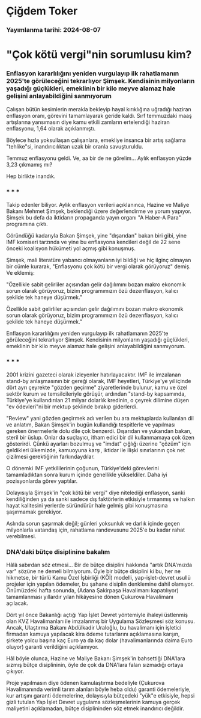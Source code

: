 # Çiğdem Toker

### Yayımlanma tarihi: 2024-08-07

# "Çok kötü vergi"nin sorumlusu kim?


### Enflasyon kararlılığını yeniden vurgulayıp ilk rahatlamanın 2025'te görüleceğini tekrarlıyor Şimşek. Kendisinin milyonların yaşadığı güçlükleri, emeklinin bir kilo meyve alamaz hale gelişini anlayabildiğini sanmıyorum

Çalışan bütün kesimlerin merakla bekleyip hayal kırıklığına uğradığı haziran enflasyon oranı, görevini tamamlayarak geride kaldı. Sırf temmuzdaki maaş artışlarına yansımasın diye kamu etkili zamların ertelendiği haziran enflasyonu, 1,64 olarak açıklanmıştı.

Böylece hızla yoksullaşan çalışanlara, emekliye insanca bir artış sağlama "tehlike"si, inandırıcılıktan uzak bir oranla savuşturuldu.

Temmuz enflasyonu geldi. Ve, aa bir de ne görelim… Aylık enflasyon yüzde 3,23 çıkmamış mı?

Hep birlikte inandık.


### * * *



Takip edenler biliyor. Aylık enflasyon verileri açıklanınca, Hazine ve Maliye Bakanı Mehmet Şimşek, beklendiği üzere değerlendirme ve yorum yapıyor. Şimşek bu defa da iktidarın propaganda yayın organı "A Haber-A Para" programına çıktı.

Göründüğü kadarıyla Bakan Şimşek, yine "dışarıdan" bakan biri gibi, yine IMF komiseri tarzında ve yine bu enflasyona kendileri değil de 22 sene önceki koalisyon hükümeti yol açmış gibi konuşmuş.

Şimşek, mali literatüre yabancı olmayanların iyi bildiği ve hiç ilginç olmayan bir cümle kurarak, "Enflasyonu çok kötü bir vergi olarak görüyoruz" demiş. Ve eklemiş:

"Özellikle sabit gelirliler açısından gelir dağılımını bozan makro ekonomik sorun olarak görüyoruz, bizim programımızın özü dezenflasyon, kalıcı şekilde tek haneye düşürmek."

Özellikle sabit gelirliler açısından gelir dağılımını bozan makro ekonomik sorun olarak görüyoruz, bizim programımızın özü dezenflasyon, kalıcı şekilde tek haneye düşürmek."

Enflasyon kararlılığını yeniden vurgulayıp ilk rahatlamanın 2025'te görüleceğini tekrarlıyor Şimşek. Kendisinin milyonların yaşadığı güçlükleri, emeklinin bir kilo meyve alamaz hale gelişini anlayabildiğini sanmıyorum.


### * * *

2001 krizini gazeteci olarak izleyenler hatırlayacaktır. IMF ile imzalanan stand-by anlaşmasının bir gereği olarak, IMF heyetleri, Türkiye'ye yıl içinde dört ayrı çeyrekte "gözden geçirme" ziyaretlerinde bulunur, kamu ve özel sektör kurum ve temsilcileriyle görüşür, ardından "stand-by kapsamında, Türkiye'ye kullandırılan 21 milyar dolarlık kredinin, o çeyrek dilimine düşen "ev ödevleri"ni bir mektup şeklinde bırakıp giderlerdi.

"Review" yani gözden geçirmek adı verilen bu ara mektuplarda kullanılan dil ve anlatım, Bakan Şimşek'in bugün kullandığı tespitlerle ve yapılması gereken önermelerle dolu dile çok benzerdi. Dışarıdan ve yukarıdan bakan, steril bir üslup. Onlar da suçlayıcı, itham edici bir dil kullanmamaya çok özen gösterirdi. Çünkü ayarları bozulmuş ve "imdat" çığlığı üzerine "çözüm" için geldikleri ülkemizde, kamuoyuna karşı, iktidar ile ilişki sınırlarının çok net çizilmesi gerektiğinin farkındaydılar.

O dönemki IMF yetkililerinin çoğunun, Türkiye'deki görevlerini tamamladıktan sonra kurum içinde genellikle yükseldiler. Daha iyi pozisyonlarda görev yaptılar.

Dolayısıyla Şimşek'in "çok kötü bir vergi" diye nitelediği enflasyon, sanki kendiliğinden ya da sanki sadece dış faktörlerin etkisiyle tırmanmış ve halkın hayat kalitesini yerlerde süründürür hale gelmiş gibi konuşmasına şaşırmamak gerekiyor.

Aslında sorun şaşırmak değil; günleri yoksunluk ve darlık içinde geçen milyonlarla vatandaş için, rahatlama randevusunu 2025'e bu kadar rahat verebilmesi.


### DNA'daki bütçe disiplinine bakalım

Hâlâ sabırdan söz etmesi... Bir de bütçe disiplini hakkında "artık DNA'mızda var" sözüne ne demeli bilmiyorum. Öyle bir bütçe disiplini ki bu, her ne hikmetse, bir türlü Kamu Özel İşbirliği (KÖİ) modelli, yap-işlet-devret usullü projeler için yapılan ödemeler, bu şahane disiplin denklemine dahil olamıyor. Önümüzdeki hafta sonunda, (Adana Şakirpaşa Havalimanı kapatılıyor) tamamlanması yıllardır yılan hikâyesine dönen Çukurova Havalimanı açılacak.

Dört yıl önce Bakanlığı açtığı Yap İşlet Devret yöntemiyle ihaleyi üstlenmiş olan KVZ Havalimanları ile imzalanmış bir Uygulama Sözleşmesi söz konusu. Ancak, Ulaştırma Bakanı Abdülkadir Uraloğlu, bu havalimanı için işletici firmadan kamuya yapılacak kira ödeme tutarlarını açıklamasına karşın, şirkete yolcu başına kaç Euro ya da kaç dolar (havalimanlarında daima Euro oluyor) garanti verildiğini açıklamıyor.

Hâl böyle olunca, Hazine ve Maliye Bakanı Şimşek'in bahsettiği DNA'lara sızmış bütçe disiplininin, öyle de çok da DNA'lara falan sızmadığı ortaya çıkıyor.

Proje yapılmasın diye ödenen kamulaştırma bedeliyle (Çukurova Havalimanında verimli tarım alanları böyle heba oldu) garanti ödemeleriyle, kur artışını garanti ödemelerine, dolayısıyla bütçedeki "yük"e etkisiyle, hepsi gizli tutulan Yap İşlet Devret uygulama sözleşmelerinin kamuya gerçek maliyetini açıklamadan, bütçe disiplininden söz etmek inandırıcı değildir.

